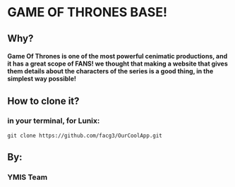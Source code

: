 # GAME OF THRONES BASE!

## Why?
#### Game Of Thrones is one of the most powerful cenimatic productions, and it has a great scope of FANS! we thought that making a website that gives them details about the characters of the series is a good thing, in the simplest way possible!

## How to clone it?
### in your terminal, for Lunix:
```
git clone https://github.com/facg3/OurCoolApp.git
```

## By:
### YMIS Team
